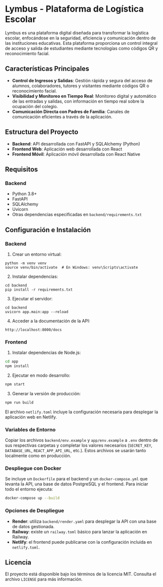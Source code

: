 # Lymbus - Plataforma de Logística Escolar

Lymbus es una plataforma digital diseñada para transformar la logística escolar, enfocándose en la seguridad, eficiencia y comunicación dentro de las instituciones educativas. Esta plataforma proporciona un control integral de acceso y salida de estudiantes mediante tecnologías como códigos QR y reconocimiento facial.

## Características Principales

- **Control de Ingresos y Salidas**: Gestión rápida y segura del acceso de alumnos, colaboradores, tutores y visitantes mediante códigos QR o reconocimiento facial.
- **Visibilidad y Monitoreo en Tiempo Real**: Monitoreo digital y automático de las entradas y salidas, con información en tiempo real sobre la ocupación del colegio.
- **Comunicación Directa con Padres de Familia**: Canales de comunicación eficientes a través de la aplicación.

## Estructura del Proyecto

- **Backend**: API desarrollada con FastAPI y SQLAlchemy (Python)
- **Frontend Web**: Aplicación web desarrollada con React
- **Frontend Móvil**: Aplicación móvil desarrollada con React Native

## Requisitos

### Backend
- Python 3.8+
- FastAPI
- SQLAlchemy
- Uvicorn
- Otras dependencias especificadas en `backend/requirements.txt`

## Configuración e Instalación

### Backend

1. Crear un entorno virtual:
```
python -m venv venv
source venv/bin/activate  # En Windows: venv\Scripts\activate
```

2. Instalar dependencias:
```
cd backend
pip install -r requirements.txt
```

3. Ejecutar el servidor:
```
cd backend
uvicorn app.main:app --reload
```

4. Acceder a la documentación de la API:
```
http://localhost:8000/docs
```
### Frontend

1. Instalar dependencias de Node.js:
```bash
cd app
npm install
```
2. Ejecutar en modo desarrollo:
```bash
npm start
```
3. Generar la versión de producción:
```bash
npm run build
```

El archivo `netlify.toml` incluye la configuración necesaria para desplegar la aplicación web en Netlify.

### Variables de Entorno

Copiar los archivos `backend/env.example` y `app/env.example` a `.env` dentro de sus respectivas carpetas y completar los valores necesarios (`SECRET_KEY`, `DATABASE_URL`, `REACT_APP_API_URL`, etc.). Estos archivos se usarán tanto localmente como en producción.

### Despliegue con Docker

Se incluye un `Dockerfile` para el backend y un `docker-compose.yml` que levanta la API, una base de datos PostgreSQL y el frontend.
Para iniciar todo el entorno ejecuta:
```bash
docker-compose up --build
```

### Opciones de Despliegue

- **Render**: utiliza `backend/render.yaml` para desplegar la API con una base de datos gestionada.
- **Railway**: existe un `railway.toml` básico para lanzar la aplicación en Railway.
- **Netlify**: el frontend puede publicarse con la configuración incluida en `netlify.toml`.

## Licencia

El proyecto está disponible bajo los términos de la licencia MIT. Consulta el archivo `LICENSE` para más información.
